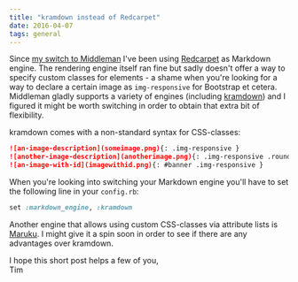 ```yaml
---
title: "kramdown instead of Redcarpet"
date: 2016-04-07
tags: general
---
```


Since [my switch to Middleman](/blog/2016/03/14/a-new-blog-using-middleman/) I've been using [Redcarpet](http://github.com/vmg/redcarpet) as Markdown engine. The rendering engine itself ran fine but sadly doesn't offer a way to specify custom classes for elements - a shame when you're looking for a way to declare a certain image as `img-responsive` for Bootstrap et cetera. Middleman gladly supports a variety of engines (including [kramdown](http://kramdown.gettalong.org/)) and I figured it might be worth switching in order to obtain that extra bit of flexibility.

<!-- more -->

kramdown comes with a non-standard syntax for CSS-classes:

~~~ markdown
![an-image-description](someimage.png){: .img-responsive }
![another-image-description](anotherimage.png){: .img-responsive .round }
![an-image-with-id](imagewithid.png){: #banner .img-responsive }
~~~

When you're looking into switching your Markdown engine you'll have to set the following line in your `config.rb`:

~~~ ruby
set :markdown_engine, :kramdown
~~~

Another engine that allows using custom CSS-classes via attribute lists is [Maruku](http://maruku.rubyforge.org/proposal.html#attribute_lists). I might give it a spin soon in order to see if there are any advantages over kramdown.

I hope this short post helps a few of you,  
Tim
